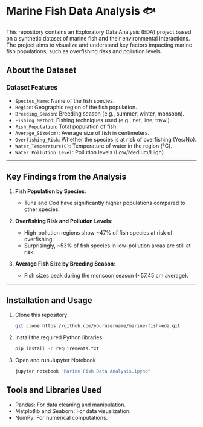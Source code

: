 # Marine Fish Data Analysis 🐟

This repository contains an Exploratory Data Analysis (EDA) project based on a synthetic dataset of marine fish and their environmental interactions. The project aims to visualize and understand key factors impacting marine fish populations, such as overfishing risks and pollution levels.

## About the Dataset

### **Dataset Features**
- `Species_Name`: Name of the fish species.
- `Region`: Geographic region of the fish population.
- `Breeding_Season`: Breeding season (e.g., summer, winter, monsoon).
- `Fishing_Method`: Fishing techniques used (e.g., net, line, trawl).
- `Fish_Population`: Total population of fish.
- `Average_Size(cm)`: Average size of fish in centimeters.
- `Overfishing_Risk`: Whether the species is at risk of overfishing (Yes/No).
- `Water_Temperature(C)`: Temperature of water in the region (°C).
- `Water_Pollution_Level`: Pollution levels (Low/Medium/High).

---

## Key Findings from the Analysis

1. **Fish Population by Species**:
   - Tuna and Cod have significantly higher populations compared to other species.

2. **Overfishing Risk and Pollution Levels**:
   - High-pollution regions show ~47% of fish species at risk of overfishing.
   - Surprisingly, ~53% of fish species in low-pollution areas are still at risk.

3. **Average Fish Size by Breeding Season**:
   - Fish sizes peak during the monsoon season (~57.45 cm average).

---

## Installation and Usage

1. Clone this repository:
   ```bash
   git clone https://github.com/yourusername/marine-fish-eda.git
   
2. Install the required Python libraries:
    ```bash
   pip install -r requirements.txt
   
3. Open and run Jupyter Notebook
    ```bash
   jupyter notebook "Marine Fish Data Analysis.ipynb"
   
## Tools and Libraries Used
- Pandas: For data cleaning and manipulation.
- Matplotlib and Seaborn: For data visualization.
- NumPy: For numerical computations.


